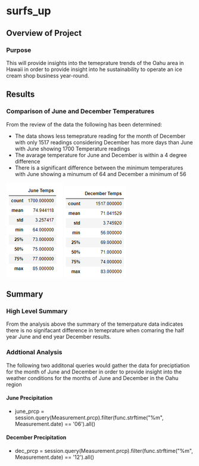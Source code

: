 # surfs_up

## Overview of Project

### Purpose

This will provide insights into the temeprature trends of the Oahu area in Hawaii in order to
provide insight into he sustainability to operate an ice cream shop business year-round.

## Results

### Comparison of June and December Temperatures

From the review of the data the following has been determined:
 - The data shows less temeprature reading for the month of December with only 1517 readings considering December has more days than June with June showing 1700 Temperature readings
 - The avarage temperature for June and December is within a 4 degree difference
 - There is a significant difference between the minimum temperatures with June showing a minumum of 64 and December a minimum of 56

![June_temps](Resources/june_temps.PNG) ![December_temps](Resources/december_temps.PNG)

## Summary

### High Level Summary

From the analysis above the summary of the temerpature data indicates there is no signifacant difference in
temeprature when comaring the half year June and end year December results.

### Addtional Analysis
The following two additonal queries would gather the data for preciptiation for the month of June and December in order
to provide insight into the weather conditions for the months of June and December in the Oahu region
#### June Precipitation
 - june_prcp = session.query(Measurement.prcp).filter(func.strftime("%m", Measurement.date) == '06').all()
 
#### December Precipitation
 - dec_prcp = session.query(Measurement.prcp).filter(func.strftime("%m", Measurement.date) == '12').all()

